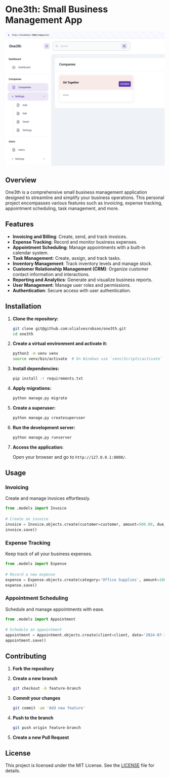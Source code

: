# One3th: Small Business Management App

![One3th Logo](images/companies_screen.png)  <!-- Add an actual image path if available -->

## Overview

One3th is a comprehensive small business management application designed to streamline and simplify your business operations. This personal project encompasses various features such as invoicing, expense tracking, appointment scheduling, task management, and more.

## Features

- **Invoicing and Billing**: Create, send, and track invoices.
- **Expense Tracking**: Record and monitor business expenses.
- **Appointment Scheduling**: Manage appointments with a built-in calendar system.
- **Task Management**: Create, assign, and track tasks.
- **Inventory Management**: Track inventory levels and manage stock.
- **Customer Relationship Management (CRM)**: Organize customer contact information and interactions.
- **Reporting and Analytics**: Generate and visualize business reports.
- **User Management**: Manage user roles and permissions.
- **Authentication**: Secure access with user authentication.

## Installation

1. **Clone the repository:**

    ```bash
    git clone git@github.com:olialvesrobson/one3th.git
    cd one3th
    ```

2. **Create a virtual environment and activate it:**

    ```bash
    python3 -m venv venv
    source venv/bin/activate  # On Windows use `venv\Scripts\activate`
    ```

3. **Install dependencies:**

    ```bash
    pip install -r requirements.txt
    ```

4. **Apply migrations:**

    ```bash
    python manage.py migrate
    ```

5. **Create a superuser:**

    ```bash
    python manage.py createsuperuser
    ```

6. **Run the development server:**

    ```bash
    python manage.py runserver
    ```

7. **Access the application:**

    Open your browser and go to `http://127.0.0.1:8000/`.

## Usage

### Invoicing

Create and manage invoices effortlessly.

```python
from .models import Invoice

# Create an invoice
invoice = Invoice.objects.create(customer=customer, amount=500.00, due_date='2024-07-08')
invoice.save()
```

### Expense Tracking

Keep track of all your business expenses.

```python
from .models import Expense

# Record a new expense
expense = Expense.objects.create(category='Office Supplies', amount=100.00, date='2024-07-08')
expense.save()
```

### Appointment Scheduling

Schedule and manage appointments with ease.

```python
from .models import Appointment

# Schedule an appointment
appointment = Appointment.objects.create(client=client, date='2024-07-10', time='10:00:00')
appointment.save()
```

## Contributing

1. **Fork the repository**
2. **Create a new branch**

    ```bash
    git checkout -b feature-branch
    ```

3. **Commit your changes**

    ```bash
    git commit -am 'Add new feature'
    ```

4. **Push to the branch**

    ```bash
    git push origin feature-branch
    ```

5. **Create a new Pull Request**

## License

This project is licensed under the MIT License. See the [LICENSE](LICENSE) file for details.
